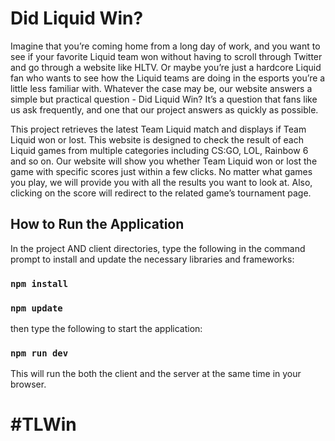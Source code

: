 # Did Liquid Win?

Imagine that you’re coming home from a long day of work, and you want to see if your favorite Liquid team won without having to scroll through Twitter and go through a website like HLTV. Or maybe you’re just a hardcore Liquid fan who wants to see how the Liquid teams are doing in the esports you’re a little less familiar with. Whatever the case may be, our website answers a simple but practical question - Did Liquid Win? It’s a question that fans like us ask frequently, and one that our project answers as quickly as possible.

This project retrieves the latest Team Liquid match and displays if Team Liquid won or lost. This website is designed to check the result of each Liquid games from multiple categories including CS:GO, LOL, Rainbow 6 and so on. Our website will show you whether Team Liquid won or lost the game with specific scores just within a few clicks. No matter what games you play, we will provide you with all the results you want to look at. Also, clicking on the score will redirect to the related game’s tournament page.

## How to Run the Application

In the project AND client directories, type the following in the command prompt to install and update the necessary libraries and frameworks:

### `npm install`
### `npm update`

then type the following to start the application:

### `npm run dev`

This will run the both the client and the server at the same time in your browser.

# #TLWin
